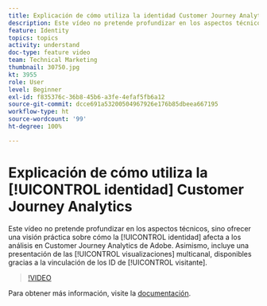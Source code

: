 ```yaml
---
title: Explicación de cómo utiliza la identidad Customer Journey Analytics
description: Este vídeo no pretende profundizar en los aspectos técnicos, sino ofrecer una visión práctica sobre cómo la identidad afecta a los análisis en Customer Journey Analytics de Adobe. Asimismo, incluye una presentación de las visualizaciones multicanal, disponibles gracias a la vinculación de los ID de visitante.
feature: Identity
topics: topics
activity: understand
doc-type: feature video
team: Technical Marketing
thumbnail: 30750.jpg
kt: 3955
role: User
level: Beginner
exl-id: f835376c-36b8-45b6-a3fe-4efaf5fb6a12
source-git-commit: dcce691a53200504967926e176b85dbeea667195
workflow-type: ht
source-wordcount: '99'
ht-degree: 100%

---
```


# Explicación de cómo utiliza la [!UICONTROL identidad] Customer Journey Analytics

Este vídeo no pretende profundizar en los aspectos técnicos, sino ofrecer una visión práctica sobre cómo la [!UICONTROL identidad] afecta a los análisis en Customer Journey Analytics de Adobe. Asimismo, incluye una presentación de las [!UICONTROL visualizaciones] multicanal, disponibles gracias a la vinculación de los ID de [!UICONTROL visitante].

>[!VIDEO](https://video.tv.adobe.com/v/30750/?quality=12&enable10seconds=on&speedcontrol=on)

Para obtener más información, visite la [documentación](https://docs.adobe.com/content/help/es-ES/analytics-platform/using/cja-landing.html).
